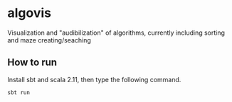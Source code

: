 # algovis
Visualization and "audibilization" of algorithms, currently including sorting and maze creating/seaching

## How to run
Install sbt and scala 2.11, then type the following command.

```
sbt run
```